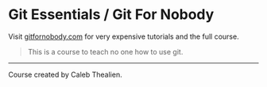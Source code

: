 # Git Essentials / Git For Nobody
Visit [gitfornobody.com](https://git0fornobody.com/) for very expensive tutorials and the full course.

> This is a course to teach no one how to use git.

___

Course created by Caleb Thealien.
